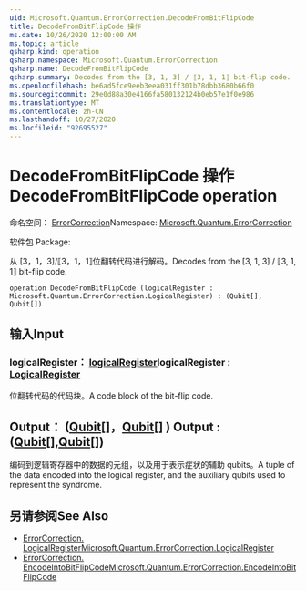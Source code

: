 ```yaml
---
uid: Microsoft.Quantum.ErrorCorrection.DecodeFromBitFlipCode
title: DecodeFromBitFlipCode 操作
ms.date: 10/26/2020 12:00:00 AM
ms.topic: article
qsharp.kind: operation
qsharp.namespace: Microsoft.Quantum.ErrorCorrection
qsharp.name: DecodeFromBitFlipCode
qsharp.summary: Decodes from the [3, 1, 3] / ⟦3, 1, 1⟧ bit-flip code.
ms.openlocfilehash: be6ad5fce9eeb3eea031ff301b78dbb3680b66f0
ms.sourcegitcommit: 29e0d88a30e4166fa580132124b0eb57e1f0e986
ms.translationtype: MT
ms.contentlocale: zh-CN
ms.lasthandoff: 10/27/2020
ms.locfileid: "92695527"
---
```

# <a name="decodefrombitflipcode-operation"></a><span data-ttu-id="a4094-102">DecodeFromBitFlipCode 操作</span><span class="sxs-lookup"><span data-stu-id="a4094-102">DecodeFromBitFlipCode operation</span></span>

<span data-ttu-id="a4094-103">命名空间： [ErrorCorrection](xref:Microsoft.Quantum.ErrorCorrection)</span><span class="sxs-lookup"><span data-stu-id="a4094-103">Namespace: [Microsoft.Quantum.ErrorCorrection](xref:Microsoft.Quantum.ErrorCorrection)</span></span>

<span data-ttu-id="a4094-104">软件包 [](https://nuget.org/packages/)</span><span class="sxs-lookup"><span data-stu-id="a4094-104">Package: [](https://nuget.org/packages/)</span></span>


<span data-ttu-id="a4094-105">从 [3，1，3]/⟦3，1，1⟧位翻转代码进行解码。</span><span class="sxs-lookup"><span data-stu-id="a4094-105">Decodes from the [3, 1, 3] / ⟦3, 1, 1⟧ bit-flip code.</span></span>

```qsharp
operation DecodeFromBitFlipCode (logicalRegister : Microsoft.Quantum.ErrorCorrection.LogicalRegister) : (Qubit[], Qubit[])
```


## <a name="input"></a><span data-ttu-id="a4094-106">输入</span><span class="sxs-lookup"><span data-stu-id="a4094-106">Input</span></span>

### <a name="logicalregister--logicalregister"></a><span data-ttu-id="a4094-107">logicalRegister： [logicalRegister](xref:Microsoft.Quantum.ErrorCorrection.LogicalRegister)</span><span class="sxs-lookup"><span data-stu-id="a4094-107">logicalRegister : [LogicalRegister](xref:Microsoft.Quantum.ErrorCorrection.LogicalRegister)</span></span>

<span data-ttu-id="a4094-108">位翻转代码的代码块。</span><span class="sxs-lookup"><span data-stu-id="a4094-108">A code block of the bit-flip code.</span></span>



## <a name="output--qubitqubit"></a><span data-ttu-id="a4094-109">Output： ([Qubit](xref:microsoft.quantum.lang-ref.qubit)[]，[Qubit](xref:microsoft.quantum.lang-ref.qubit)[] ) </span><span class="sxs-lookup"><span data-stu-id="a4094-109">Output : ([Qubit](xref:microsoft.quantum.lang-ref.qubit)[],[Qubit](xref:microsoft.quantum.lang-ref.qubit)[])</span></span>

<span data-ttu-id="a4094-110">编码到逻辑寄存器中的数据的元组，以及用于表示症状的辅助 qubits。</span><span class="sxs-lookup"><span data-stu-id="a4094-110">A tuple of the data encoded into the logical register, and the auxiliary qubits used to represent the syndrome.</span></span>

## <a name="see-also"></a><span data-ttu-id="a4094-111">另请参阅</span><span class="sxs-lookup"><span data-stu-id="a4094-111">See Also</span></span>

- [<span data-ttu-id="a4094-112">ErrorCorrection. LogicalRegister</span><span class="sxs-lookup"><span data-stu-id="a4094-112">Microsoft.Quantum.ErrorCorrection.LogicalRegister</span></span>](xref:Microsoft.Quantum.ErrorCorrection.LogicalRegister)
- [<span data-ttu-id="a4094-113">ErrorCorrection. EncodeIntoBitFlipCode</span><span class="sxs-lookup"><span data-stu-id="a4094-113">Microsoft.Quantum.ErrorCorrection.EncodeIntoBitFlipCode</span></span>](xref:Microsoft.Quantum.ErrorCorrection.EncodeIntoBitFlipCode)